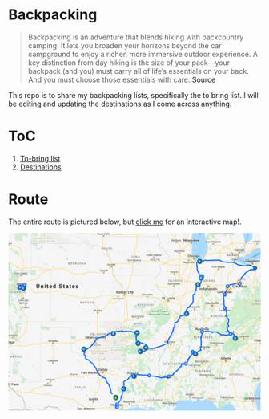 # Backpacking

> Backpacking is an adventure that blends hiking with backcountry camping. It lets you broaden your horizons beyond the car campground to enjoy a richer, more immersive outdoor experience. A key distinction from day hiking is the size of your pack—your backpack (and you) must carry all of life’s essentials on your back. And you must choose those essentials with care. [Source](https://www.rei.com/learn/expert-advice/backpacking-beginners.html)

This repo is to share my backpacking lists, specifically the to bring list. I will be editing and updating the destinations as I come across anything.

# ToC

1. [To-bring list](https://github.com/pomkos/backpacking/blob/master/To%20Bring%20List.md)
2. [Destinations](https://github.com/pomkos/backpacking/blob/master/Destinations.md)

# Route

The entire route is pictured below, but [click me](https://www.google.com/maps/d/u/0/edit?mid=1GGfOeqwNDjZYtL3dYGlSit8sWXhgzJWN&usp=sharing) for an interactive map!.

<img src="https://github.com/pomkos/backpacking/blob/master/entire_route.png" width="620">
